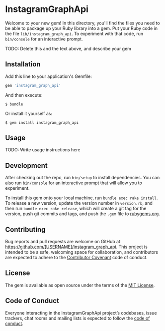 # InstagramGraphApi

Welcome to your new gem! In this directory, you'll find the files you need to be able to package up your Ruby library into a gem. Put your Ruby code in the file `lib/instagram_graph_api`. To experiment with that code, run `bin/console` for an interactive prompt.

TODO: Delete this and the text above, and describe your gem

## Installation

Add this line to your application's Gemfile:

```ruby
gem 'instagram_graph_api'
```

And then execute:

    $ bundle

Or install it yourself as:

    $ gem install instagram_graph_api

## Usage

TODO: Write usage instructions here

## Development

After checking out the repo, run `bin/setup` to install dependencies. You can also run `bin/console` for an interactive prompt that will allow you to experiment.

To install this gem onto your local machine, run `bundle exec rake install`. To release a new version, update the version number in `version.rb`, and then run `bundle exec rake release`, which will create a git tag for the version, push git commits and tags, and push the `.gem` file to [rubygems.org](https://rubygems.org).

## Contributing

Bug reports and pull requests are welcome on GitHub at https://github.com/[USERNAME]/instagram_graph_api. This project is intended to be a safe, welcoming space for collaboration, and contributors are expected to adhere to the [Contributor Covenant](http://contributor-covenant.org) code of conduct.

## License

The gem is available as open source under the terms of the [MIT License](https://opensource.org/licenses/MIT).

## Code of Conduct

Everyone interacting in the InstagramGraphApi project’s codebases, issue trackers, chat rooms and mailing lists is expected to follow the [code of conduct](https://github.com/[USERNAME]/instagram_graph_api/blob/master/CODE_OF_CONDUCT.md).
